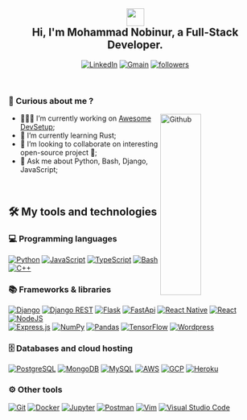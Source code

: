 <h2 align="center">
  <img src="https://media.giphy.com/media/hvRJCLFzcasrR4ia7z/giphy.gif" width="35">
  </br>
  Hi, I'm Mohammad Nobinur, a Full-Stack Developer.
</h2>

<!-- generate badges from: https://shields.io/ -->

<p align="center">
 <!-- <a href="#" target="_blank">
      <img alt="M-Nobinur" title="Web Site" src="https://img.shields.io/badge/-Website-cdf1ea?color=5dbfad&logoColor=91dcce&labelColor=589086&style=for-the-badge&logo=appveyor"/></a>
-->
    <a href="https://www.linkedin.com/in/mnobinur" target="_blank">
      <img alt="LinkedIn" title="Connect me on LinkedIn" src="https://img.shields.io/badge/-LinkedIn-blue?color=5d86bf&labelColor=80acda&style=for-the-badge&logo=Linkedin"/></a>
    <a href="mailto:mohammadnobinur@gmail.com" target="_blank">
      <img alt="Gmain" title="Send Mail" src="https://img.shields.io/badge/-Gmail-c14438?color=94495e&labelColor=691524&style=for-the-badge&logo=Gmail"/></a>
    <a href="https://github.com/m-nobinur">
      <img alt="followers" title="Follow me on Github" src="https://img.shields.io/github/followers/m-nobinur?color=a4b0c1&labelColor=31658a&style=for-the-badge&logo=github&label=Github"/></a>
</p>

&nbsp;

### 🧐 Curious about me ?

<!-- Any image aligned to the right. Beware the width -->
<img width="40%" height="360px" align="right" alt="Github" src="https://uxwing.com/wp-content/themes/uxwing/download/07-web-app-development/programmer.png" />

- 👨🏽‍💻 I’m currently working on [Awesome DevSetup](https://github.com/m-nobinur/awesome-devsetup);
- 🌱 I’m currently learning Rust; 
- 👯 I’m looking to collaborate on interesting open-source project 🤝;
- 💬 Ask me about Python, Bash, Django, JavaScript;

&nbsp;

<!-- Some badges are from https://github.com/Ileriayo/markdown-badges -->

## 🛠️ My tools and technologies

### 💻 Programming languages

<p>
   <a href="#"><img alt="Python" src="https://img.shields.io/badge/Python%20-%2314354C.svg?logo=python&logoColor=white"></a>
   <a href="#"><img alt="JavaScript" src="https://img.shields.io/badge/JavaScript%20-%23F7DF1E.svg?logo=javascript&logoColor=black"></a>
   <a href="#"><img alt="TypeScript" src="https://img.shields.io/badge/TypeScript%20-%23007ACC.svg?logo=typescript&logoColor=white"></a>
   <a href="#"><img alt="Bash" src="https://img.shields.io/badge/Bash%20-%23121011.svg?logo=gnu-bash&logoColor=white"></a>
   <a href="#"><img alt="C++" src="https://img.shields.io/badge/C++%20-%2300599C.svg?logo=c%2B%2B&logoColor=white"></a>
</p>

### 📚 Frameworks & libraries

<p>
    <a href="#"><img alt="Django" src="https://img.shields.io/badge/django-%23092E20.svg?logo=django&logoColor=white"></a>  
  <a href="#"><img alt="Django REST" src="https://img.shields.io/badge/DJANGO-REST-ff1709?style=for-the- badge&logo=django&logoColor=white&color=ff1709&labelColor=gray"></a>
    <a href="#"><img alt="Flask" src="https://img.shields.io/badge/flask-%23000.svg?logo=flask&logoColor=white"></a>  
    <a href="#"><img alt="FastApi" src="https://img.shields.io/badge/FastAPI-005571?logo=fastapi"></a>  
    <a href="#"><img alt="React Native" src="https://img.shields.io/badge/react_native-%2320232a.svg?logo=react&logoColor=%2361DAFB"></a>  
    <a href="#"><img alt="React" src="https://img.shields.io/badge/React%20-%2320232a.svg?logo=react&logoColor=%2361DAFB"></a>
    <a href="#"><img alt="NodeJS" src="https://img.shields.io/badge/Node.js%20-%2343853D.svg?logo=node.js&logoColor=white"></a>
    </br>
    <a href="#"><img alt="Express.js" src="https://img.shields.io/badge/Express.js%20-%23404d59.svg?logo=express&logoColor=white"></a>
    <a href="#"><img alt="NumPy" src="https://img.shields.io/badge/Numpy%20-%23013243.svg?logo=numpy&logoColor=white"></a>
    <a href="#"><img alt="Pandas" src="https://img.shields.io/badge/Pandas%20-%23150458.svg?logo=pandas&logoColor=white"></a>
    <a href="#"><img alt="TensorFlow" src="https://img.shields.io/badge/TensorFlow%20-%23FF6F00.svg?logo=TensorFlow&logoColor=white"></a>
    <a href="#"><img alt="Wordpress" src="https://img.shields.io/badge/Wordpress-21759B?logo=wordpress&logoColor=white"></a>
</p>

### 🗄️ Databases and cloud hosting

<p>
    <a href="#"><img alt="PostgreSQL" src ="https://img.shields.io/badge/PostgreSQL-%23316192.svg?logo=postgresql&logoColor=white"></a>
    <a href="#"><img alt="MongoDB" src ="https://img.shields.io/badge/MongoDB-%234ea94b.svg?logo=mongodb&logoColor=white"></a>
    <a href="#"><img alt="MySQL" src="https://img.shields.io/badge/MySQL-%2300f.svg?logo=mysql&logoColor=white"></a>
    <a href="#"><img alt="AWS" src="https://img.shields.io/badge/AWS-%23FF9900.svg?logo=amazon-aws&logoColor=white"></a>
    <a href="#"><img alt="GCP" src="https://img.shields.io/badge/GoogleCloud-%234285F4.svg?logo=google-cloud&logoColor=white"></a>
    <a href="#"><img alt="Heroku" src="https://img.shields.io/badge/heroku-%23430098.svg?logo=heroku&logoColor=white"></a>
</p>

### ⚙️ Other tools

<p>
    <a href="#"><img alt="Git" src="https://img.shields.io/badge/Git%20-%23F05033.svg?logo=git&logoColor=white"></a>
    <a href="#"><img alt="Docker" src="https://img.shields.io/badge/docker-%230db7ed.svg?logo=docker&logoColor=white"></a>
    <a href="#"><img alt="Jupyter" src="https://img.shields.io/badge/Jupyter%20-%23F37626.svg?logo=Jupyter&logoColor=white"></a>
    <a href="#"><img alt="Postman" src="https://img.shields.io/badge/Postman-FF6C37?logo=postman&logoColor=white"></a>
    <a href="#"><img alt="Vim" src="https://img.shields.io/badge/VIM-%2311AB00.svg?logo=vim&logoColor=white"></a>
    <a href="#"><img alt="Visual Studio Code" src="https://img.shields.io/badge/Visual%20Studio%20Code-0078d7.svg?logo=visual-studio-code&logoColor=white"></a>
</p>

